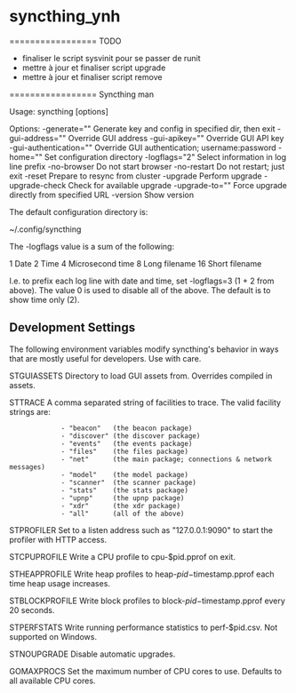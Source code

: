 # syncthing_ynh


=================
TODO

- finaliser le script sysvinit pour se passer de runit
- mettre à jour et finaliser script upgrade
- mettre à jour et finaliser script remove


=================
Syncthing man

Usage:
  syncthing [options]

Options:
  -generate=""            Generate key and config in specified dir, then exit
  -gui-address=""         Override GUI address
  -gui-apikey=""          Override GUI API key
  -gui-authentication=""  Override GUI authentication; username:password
  -home=""                Set configuration directory
  -logflags="2"           Select information in log line prefix
  -no-browser             Do not start browser
  -no-restart             Do not restart; just exit
  -reset                  Prepare to resync from cluster
  -upgrade                Perform upgrade
  -upgrade-check          Check for available upgrade
  -upgrade-to=""          Force upgrade directly from specified URL
  -version                Show version


The default configuration directory is:

  ~/.config/syncthing


The -logflags value is a sum of the following:

   1  Date
   2  Time
   4  Microsecond time
   8  Long filename
  16  Short filename

I.e. to prefix each log line with date and time, set -logflags=3 (1 + 2 from
above). The value 0 is used to disable all of the above. The default is to
show time only (2).


Development Settings
--------------------

The following environment variables modify syncthing's behavior in ways that
are mostly useful for developers. Use with care.

 STGUIASSETS     Directory to load GUI assets from. Overrides compiled in assets.

 STTRACE         A comma separated string of facilities to trace. The valid
                 facility strings are:

                 - "beacon"   (the beacon package)
                 - "discover" (the discover package)
                 - "events"   (the events package)
                 - "files"    (the files package)
                 - "net"      (the main package; connections & network messages)
                 - "model"    (the model package)
                 - "scanner"  (the scanner package)
                 - "stats"    (the stats package)
                 - "upnp"     (the upnp package)
                 - "xdr"      (the xdr package)
                 - "all"      (all of the above)

 STPROFILER      Set to a listen address such as "127.0.0.1:9090" to start the
                 profiler with HTTP access.

 STCPUPROFILE    Write a CPU profile to cpu-$pid.pprof on exit.

 STHEAPPROFILE   Write heap profiles to heap-$pid-$timestamp.pprof each time
                 heap usage increases.

 STBLOCKPROFILE  Write block profiles to block-$pid-$timestamp.pprof every 20
                 seconds.

 STPERFSTATS     Write running performance statistics to perf-$pid.csv. Not
                 supported on Windows.

 STNOUPGRADE     Disable automatic upgrades.

 GOMAXPROCS      Set the maximum number of CPU cores to use. Defaults to all
                 available CPU cores.
